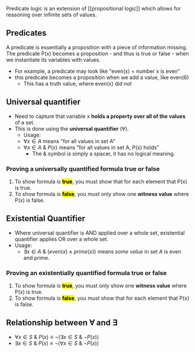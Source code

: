 Predicate logic is an extension of [[propositional logic]] which allows for reasoning over infinite sets of values.

## Predicates
A predicate is essentially a proposition with a piece of information missing. The predicate P(x) becomes a proposition - and thus is true or false - when we instantiate its variables with values.

- For example, a predicate may look like "even(x) = number x is even"
- this predicate becomes a proposition when we add a value, like even(6)
	- This has a truth value, where even(x) did not
## Universal quantifier
- Need to capture that variable x **holds a property over all of the values** of a set.
- This is done using the **universal quantifier** ($\forall$).
	- Usage:
	- $\forall x \in A$ means "for all values in set A"
	-  $\forall x \in A \  \&\  P(x)$ means "for all values in set A, P(x) holds"
		- The $\&$ symbol is simply a spacer, it has no logical meaning.

### Proving a universally quantified formula true or false
1. To show formula is <mark class="hltr-green">**true**</mark>, you must show that for each element that P(x) is true.
2. To show formula is <mark class="hltr-red">**false**</mark>, you must only show one **witness value** where P(x) is false.

## Existential Quantifier
- Where universal quantifier is AND applied over a whole set, existential quantifier applies OR over a whole set.
- Usage:
	- $\exists x \in A\ \&\  (even(x) \land prime(x))$ means *some value* in set $A$ is even and prime.

### Proving an existentially quantified formula true or false
1. To show formula is <mark class="hltr-green">**true**</mark>, you must only show one **witness value** where P(x) is true.
2. To show formula is <mark class="hltr-red">**false**</mark>, you must show that for each element that P(x) is false.

## Relationship between $\forall$ and $\exists$
- $\forall x \in S \ \& \ P(x) \equiv ¬(\exists x \in S \ \& \ ¬P(x))$
- $\exists x \in S \ \& \ P(x) \equiv ¬(\forall x \in S \ \& \ ¬P(x))$